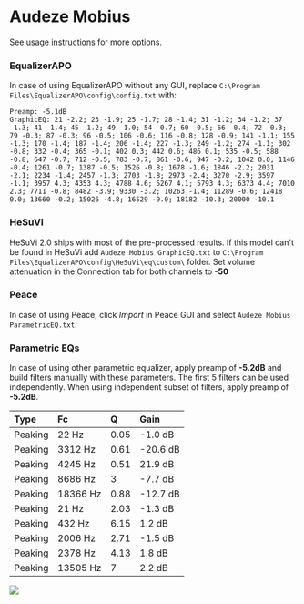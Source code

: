 # Audeze Mobius
See [usage instructions](https://github.com/jaakkopasanen/AutoEq#usage) for more options.

### EqualizerAPO
In case of using EqualizerAPO without any GUI, replace `C:\Program Files\EqualizerAPO\config\config.txt`
with:
```
Preamp: -5.1dB
GraphicEQ: 21 -2.2; 23 -1.9; 25 -1.7; 28 -1.4; 31 -1.2; 34 -1.2; 37 -1.3; 41 -1.4; 45 -1.2; 49 -1.0; 54 -0.7; 60 -0.5; 66 -0.4; 72 -0.3; 79 -0.3; 87 -0.3; 96 -0.5; 106 -0.6; 116 -0.8; 128 -0.9; 141 -1.1; 155 -1.3; 170 -1.4; 187 -1.4; 206 -1.4; 227 -1.3; 249 -1.2; 274 -1.1; 302 -0.8; 332 -0.4; 365 -0.1; 402 0.3; 442 0.6; 486 0.1; 535 -0.5; 588 -0.8; 647 -0.7; 712 -0.5; 783 -0.7; 861 -0.6; 947 -0.2; 1042 0.0; 1146 -0.4; 1261 -0.7; 1387 -0.5; 1526 -0.8; 1678 -1.6; 1846 -2.2; 2031 -2.1; 2234 -1.4; 2457 -1.3; 2703 -1.8; 2973 -2.4; 3270 -2.9; 3597 -1.1; 3957 4.3; 4353 4.3; 4788 4.6; 5267 4.1; 5793 4.3; 6373 4.4; 7010 2.3; 7711 -0.8; 8482 -3.9; 9330 -3.2; 10263 -1.4; 11289 -0.6; 12418 0.0; 13660 -0.2; 15026 -4.8; 16529 -9.0; 18182 -10.3; 20000 -10.1
```

### HeSuVi
HeSuVi 2.0 ships with most of the pre-processed results. If this model can't be found in HeSuVi add
`Audeze Mobius GraphicEQ.txt` to `C:\Program Files\EqualizerAPO\config\HeSuVi\eq\custom\` folder.
Set volume attenuation in the Connection tab for both channels to **-50**

### Peace
In case of using Peace, click *Import* in Peace GUI and select `Audeze Mobius ParametricEQ.txt`.

### Parametric EQs
In case of using other parametric equalizer, apply preamp of **-5.2dB** and build filters manually
with these parameters. The first 5 filters can be used independently.
When using independent subset of filters, apply preamp of **-5.2dB**.

| Type    | Fc       |    Q | Gain     |
|:--------|:---------|:-----|:---------|
| Peaking | 22 Hz    | 0.05 | -1.0 dB  |
| Peaking | 3312 Hz  | 0.61 | -20.6 dB |
| Peaking | 4245 Hz  | 0.51 | 21.9 dB  |
| Peaking | 8686 Hz  | 3    | -7.7 dB  |
| Peaking | 18366 Hz | 0.88 | -12.7 dB |
| Peaking | 21 Hz    | 2.03 | -1.3 dB  |
| Peaking | 432 Hz   | 6.15 | 1.2 dB   |
| Peaking | 2006 Hz  | 2.71 | -1.5 dB  |
| Peaking | 2378 Hz  | 4.13 | 1.8 dB   |
| Peaking | 13505 Hz | 7    | 2.2 dB   |

![](https://raw.githubusercontent.com/jaakkopasanen/AutoEq/master/results/rtings/avg/Audeze%20Mobius/Audeze%20Mobius.png)